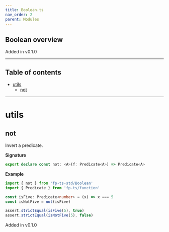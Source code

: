 ```yaml
---
title: Boolean.ts
nav_order: 2
parent: Modules
---
```


## Boolean overview

Added in v0.1.0

---

<h2 class="text-delta">Table of contents</h2>

- [utils](#utils)
  - [not](#not)

---

# utils

## not

Invert a predicate.

**Signature**

```ts
export declare const not: <A>(f: Predicate<A>) => Predicate<A>
```

**Example**

```ts
import { not } from 'fp-ts-std/Boolean'
import { Predicate } from 'fp-ts/function'

const isFive: Predicate<number> = (x) => x === 5
const isNotFive = not(isFive)

assert.strictEqual(isFive(5), true)
assert.strictEqual(isNotFive(5), false)
```

Added in v0.1.0
